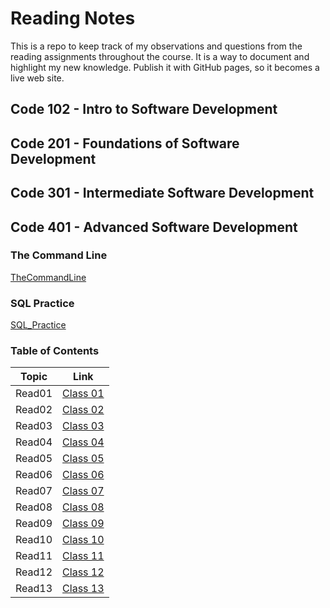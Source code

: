 # Reading Notes

This is a repo to keep track of my observations and questions from the reading assignments throughout the course.
It is a way to document and highlight my new knowledge. Publish it with GitHub pages, so it becomes a live web site.

## Code 102 - Intro to Software Development
## Code 201 - Foundations of Software Development
## Code 301 - Intermediate Software Development
## Code 401 - Advanced Software Development

### The Command Line

[TheCommandLine](Prep/TheCommandLine.md)

### SQL Practice

[SQL_Practice](Prep/SQL_Practice.md)



### Table of Contents

| Topic  | Link                                |
|--------|-------------------------------------|
| Read01 | [Class 01](./Class01/Class%2001.md) |
| Read02 | [Class 02](./Class02/Class02.md)    |
| Read03 | [Class 03](./Class03/Class03.md)    |
| Read04 | [Class 04](./Class04/Class04.md)    |
| Read05 | [Class 05](./Class05/Class05.md)    |
| Read06 | [Class 06](./Class06/Class06.md)    |
| Read07 | [Class 07](./Class07/Class07.md)    |
| Read08 | [Class 08](./Class08/Class08.md)    |
| Read09 | [Class 09](./Class09/Class09.md)    |
| Read10 | [Class 10](./Class10/Class10.md)    |
| Read11 | [Class 11](./Class11/Class11.md)    |
| Read12 | [Class 12](./Class12/Class12.md)    |
| Read13 | [Class 13](./Class13/Class13.md)    |



